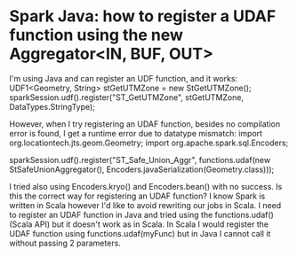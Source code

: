 
# Spark Java: how to register a UDAF function using the new Aggregator<IN, BUF, OUT>

I'm using Java and can register an UDF function, and it works:
UDF1<Geometry, String> stGetUTMZone = new StGetUTMZone();
sparkSession.udf().register("ST_GetUTMZone", stGetUTMZone, DataTypes.StringType);

However, when I try registering an UDAF function, besides no compilation error is found, I get a runtime error due to datatype mismatch:
import org.locationtech.jts.geom.Geometry;
import org.apache.spark.sql.Encoders;

sparkSession.udf().register("ST_Safe_Union_Aggr",
        functions.udaf(new StSafeUnionAggregator(), Encoders.javaSerialization(Geometry.class)));

I tried also using Encoders.kryo() and Encoders.bean() with no success.
Is this the correct way for registering an UDAF function? I know Spark is written in Scala however I'd like to avoid rewriting our jobs in Scala.
I need to register an UDAF function in Java and tried using the functions.udaf() (Scala API) but it doesn't work as in Scala.
In Scala I would register the UDAF function using functions.udaf(myFunc) but in Java I cannot call it without passing 2 parameters.

        